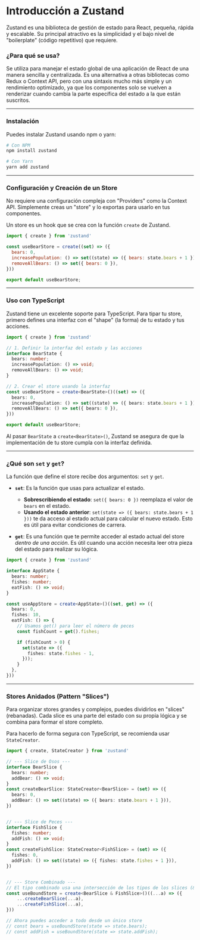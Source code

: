 # Introducción a Zustand

Zustand es una biblioteca de gestión de estado para React, pequeña, rápida y escalable. Su principal atractivo es la simplicidad y el bajo nivel de "boilerplate" (código repetitivo) que requiere.

### ¿Para qué se usa?

Se utiliza para manejar el estado global de una aplicación de React de una manera sencilla y centralizada. Es una alternativa a otras bibliotecas como Redux o Context API, pero con una sintaxis mucho más simple y un rendimiento optimizado, ya que los componentes solo se vuelven a renderizar cuando cambia la parte específica del estado a la que están suscritos.

---

### Instalación

Puedes instalar Zustand usando npm o yarn:

```bash
# Con NPM
npm install zustand

# Con Yarn
yarn add zustand
```

---

### Configuración y Creación de un Store

No requiere una configuración compleja con "Providers" como la Context API. Simplemente creas un "store" y lo exportas para usarlo en tus componentes.

Un store es un hook que se crea con la función `create` de Zustand.

```javascript
import { create } from 'zustand'

const useBearStore = create((set) => ({
  bears: 0,
  increasePopulation: () => set((state) => ({ bears: state.bears + 1 })),
  removeAllBears: () => set({ bears: 0 }),
}))

export default useBearStore;
```

---

### Uso con TypeScript

Zustand tiene un excelente soporte para TypeScript. Para tipar tu store, primero defines una interfaz con el "shape" (la forma) de tu estado y tus acciones.

```typescript
import { create } from 'zustand'

// 1. Definir la interfaz del estado y las acciones
interface BearState {
  bears: number;
  increasePopulation: () => void;
  removeAllBears: () => void;
}

// 2. Crear el store usando la interfaz
const useBearStore = create<BearState>()((set) => ({
  bears: 0,
  increasePopulation: () => set((state) => ({ bears: state.bears + 1 })),
  removeAllBears: () => set({ bears: 0 }),
}))

export default useBearStore;
```
Al pasar `BearState` a `create<BearState>()`, Zustand se asegura de que la implementación de tu store cumpla con la interfaz definida.

---

### ¿Qué son `set` y `get`?

La función que define el store recibe dos argumentos: `set` y `get`.

*   **`set`**: Es la función que usas para actualizar el estado.
    *   **Sobrescribiendo el estado**: `set({ bears: 0 })` reemplaza el valor de `bears` en el estado.
    *   **Usando el estado anterior**: `set(state => ({ bears: state.bears + 1 }))` te da acceso al estado actual para calcular el nuevo estado. Esto es útil para evitar condiciones de carrera.

*   **`get`**: Es una función que te permite acceder al estado actual del store *dentro de una acción*. Es útil cuando una acción necesita leer otra pieza del estado para realizar su lógica.

```typescript
import { create } from 'zustand'

interface AppState {
  bears: number;
  fishes: number;
  eatFish: () => void;
}

const useAppStore = create<AppState>()((set, get) => ({
  bears: 0,
  fishes: 10,
  eatFish: () => {
    // Usamos get() para leer el número de peces
    const fishCount = get().fishes;

    if (fishCount > 0) {
      set(state => ({
        fishes: state.fishes - 1,
      }));
    }
  },
}))
```

---

  ### Stores Anidados (Pattern "Slices")

Para organizar stores grandes y complejos, puedes dividirlos en "slices" (rebanadas). Cada slice es una parte del estado con su propia lógica y se combina para formar el store completo.

Para hacerlo de forma segura con TypeScript, se recomienda usar `StateCreator`.

```typescript
import { create, StateCreator } from 'zustand'

// --- Slice de Osos ---
interface BearSlice {
  bears: number;
  addBear: () => void;
}
const createBearSlice: StateCreator<BearSlice> = (set) => ({
  bears: 0,
  addBear: () => set((state) => ({ bears: state.bears + 1 })),
})


// --- Slice de Peces ---
interface FishSlice {
  fishes: number;
  addFish: () => void;
}
const createFishSlice: StateCreator<FishSlice> = (set) => ({
  fishes: 0,
  addFish: () => set((state) => ({ fishes: state.fishes + 1 })),
})


// --- Store Combinado ---
// El tipo combinado usa una intersección de los tipos de los slices (&)
const useBoundStore = create<BearSlice & FishSlice>()((...a) => ({
    ...createBearSlice(...a),
    ...createFishSlice(...a),
}))

// Ahora puedes acceder a todo desde un único store
// const bears = useBoundStore(state => state.bears);
// const addFish = useBoundStore(state => state.addFish);
```
